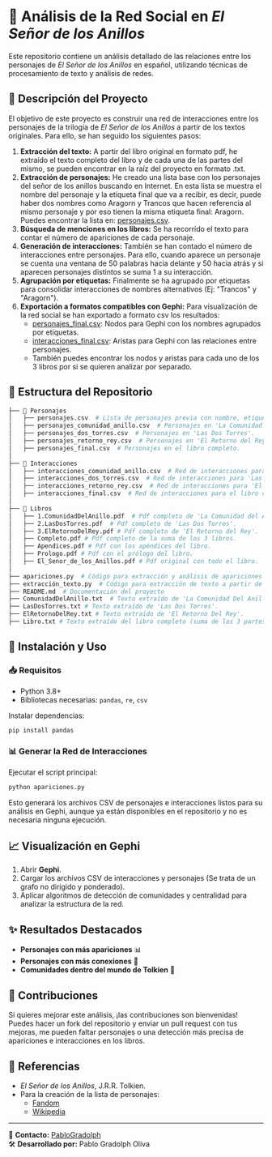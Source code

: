 # 📜 Análisis de la Red Social en *El Señor de los Anillos*

Este repositorio contiene un análisis detallado de las relaciones entre los personajes de *El Señor de los Anillos* en español, utilizando técnicas de procesamiento de texto y análisis de redes.

## 📌 Descripción del Proyecto

El objetivo de este proyecto es construir una red de interacciones entre los personajes de la trilogía de *El Señor de los Anillos* a partir de los textos originales. Para ello, se han seguido los siguientes pasos:

1. **Extracción del texto:** A partir del libro original en formato pdf, he extraído el texto completo del libro y de cada una de las partes del mismo, se pueden encontrar en la raíz del proyecto en formato .txt.
2. **Extracción de personajes:** He creado una lista base con los personajes del señor de los anillos buscando en Internet. En esta lista se muestra el nombre del personaje y la etiqueta final que va a recibir, es decir, puede haber dos nombres como Aragorn y Trancos
   que hacen referencia al mismo personaje y por eso tienen la misma etiqueta final: Aragorn. Puedes encontrar la lista en: [personajes.csv](Personajes/personajes.csv).
3. **Búsqueda de menciones en los libros:** Se ha recorrido el texto para contar el número de apariciones de cada personaje.
4. **Generación de interacciones:** También se han contado el número de interacciones entre personajes. Para ello, cuando aparece un personaje se cuenta una ventana de 50 palabras hacia delante y 50 hacia atrás y si aparecen personajes distintos se suma 1 a su interacción.
5. **Agrupación por etiquetas:** Finalmente se ha agrupado por etiquetas para consolidar interacciones de nombres alternativos (Ej: "Trancos" y "Aragorn").
6. **Exportación a formatos compatibles con Gephi:** Para visualización de la red social se han exportado a formato csv los resultados: 
    - [personajes_final.csv](Personajes/personajes_final.csv): Nodos para Gephi con los nombres agrupados por etiquetas.
    - [interacciones_final.csv](Interacciones/interacciones_final.csv): Aristas para Gephi con las relaciones entre personajes.
    - También puedes encontrar los nodos y aristas para cada uno de los 3 libros por si se quieren analizar por separado.

## 📂 Estructura del Repositorio

```bash
├── 📁 Personajes
│   ├── personajes.csv  # Lista de personajes previa con nombre, etiqueta, raza, subraza y género.
│   ├── personajes_comunidad_anillo.csv  # Personajes en 'La Comunidad del Anillo'.
│   ├── personajes_dos_torres.csv  # Personajes en 'Las Dos Torres'.
│   ├── personajes_retorno_rey.csv  # Personajes en 'El Retorno del Rey'.
│   ├── personajes_final.csv  # Personajes en el libro completo.
│
├── 📁 Interacciones
│   ├── interacciones_comunidad_anillo.csv  # Red de interacciones para 'La Comunidad del Anillo'.
│   ├── interacciones_dos_torres.csv  # Red de interacciones para 'Las Dos Torres'.
│   ├── interacciones_retorno_rey.csv  # Red de interacciones para 'El Retorno del Rey'.
│   ├── interacciones_final.csv  # Red de interacciones para el libro completo.
│
├── 📁 Libros
│   ├── 1.ComunidadDelAnillo.pdf  # Pdf completo de 'La Comunidad del Anillo'.
│   ├── 2.LasDosTorres.pdf  # Pdf completo de 'Las Dos Torres'.
│   ├── 3.ElRetornoDelRey.pdf # Pdf completo de 'El Retorno del Rey'.
│   ├── Completo.pdf # Pdf completo de la suma de los 3 libros.
│   ├── Apendices.pdf # Pdf con los apéndices del libro.
│   ├── Prologo.pdf # Pdf con el prólogo del libro.
│   ├── El_Senor_de_los_Anillos.pdf # Pdf original con todo el libro.
│
├── apariciones.py  # Código para extracción y análisis de apariciones e interacciones.
├── extracción_texto.py  # Código para extracción de texto a partir de pdfs.
├── README.md  # Documentación del proyecto
├── ComunidadDelAnillo.txt  # Texto extraído de 'La Comunidad Del Anillo'.
├── LasDosTorres.txt # Texto extraído de 'Las Dos Torres'.
├── ElRetornoDelRey.txt # Texto extraído de 'El Retorno Del Rey'.
├── Libro.txt # Texto extraído del libro completo (suma de las 3 partes).
```

## 🚀 Instalación y Uso

### 📥 Requisitos

- Python 3.8+
- Bibliotecas necesarias: `pandas`, `re`, `csv`

Instalar dependencias:

```bash
pip install pandas
```

### 📊 Generar la Red de Interacciones

Ejecutar el script principal:

```bash
python apariciones.py
```

Esto generará los archivos CSV de personajes e interacciones listos para su análisis en Gephi, aunque ya están disponibles en el repositorio y no es necesaria ninguna ejecución.

## 📈 Visualización en Gephi

1. Abrir **Gephi**.
2. Cargar los archivos CSV de interacciones y personajes (Se trata de un grafo no dirigido y ponderado).
3. Aplicar algoritmos de detección de comunidades y centralidad para analizar la estructura de la red.

## ✨ Resultados Destacados

- **Personajes con más apariciones** 📊
- **Personajes con más conexiones** 🔗
- **Comunidades dentro del mundo de Tolkien** 🏰

## 🤝 Contribuciones

Si quieres mejorar este análisis, ¡las contribuciones son bienvenidas! Puedes hacer un fork del repositorio y enviar un pull request con tus mejoras, me pueden faltar personajes o una detección más precisa de apariciones e interacciones en los libros.

## 📜 Referencias

- *El Señor de los Anillos*, J.R.R. Tolkien.
- Para la creación de la lista de personajes:
  - [Fandom](https://esdla.fandom.com/wiki/Categor%C3%ADa:Personajes_de_El_Se%C3%B1or_de_los_Anillos)
  - [Wikipedia](https://es.wikipedia.org/wiki/Categor%C3%ADa:Personajes_de_El_Se%C3%B1or_de_los_Anillos)

---

📩 **Contacto:** [PabloGradolph](https://github.com/PabloGradolph)  
🛠️ **Desarrollado por:** Pablo Gradolph Oliva

